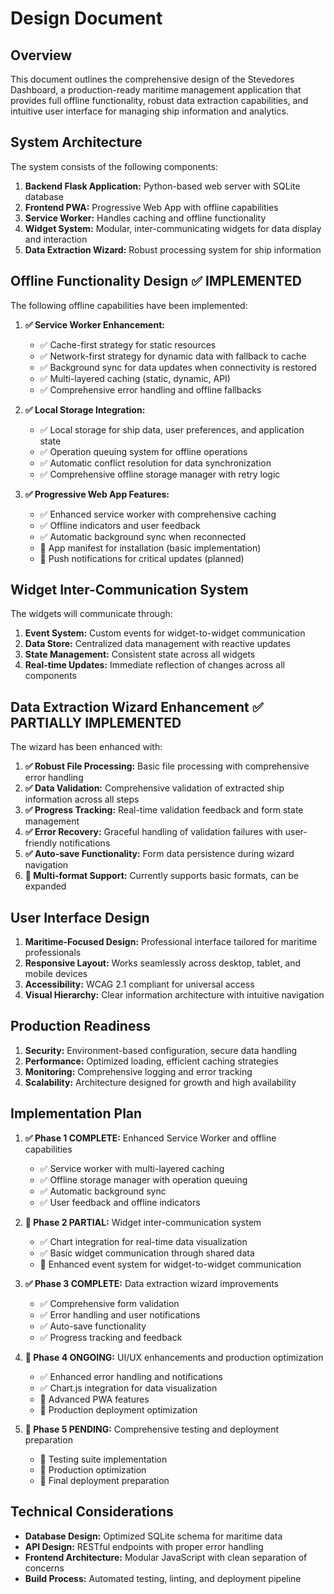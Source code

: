 # Design Document

## Overview

This document outlines the comprehensive design of the Stevedores Dashboard, a production-ready maritime management application that provides full offline functionality, robust data extraction capabilities, and intuitive user interface for managing ship information and analytics.

## System Architecture

The system consists of the following components:

1. **Backend Flask Application:** Python-based web server with SQLite database
2. **Frontend PWA:** Progressive Web App with offline capabilities
3. **Service Worker:** Handles caching and offline functionality
4. **Widget System:** Modular, inter-communicating widgets for data display and interaction
5. **Data Extraction Wizard:** Robust processing system for ship information

## Offline Functionality Design ✅ IMPLEMENTED

The following offline capabilities have been implemented:

1. **✅ Service Worker Enhancement:** 
   - ✅ Cache-first strategy for static resources
   - ✅ Network-first strategy for dynamic data with fallback to cache
   - ✅ Background sync for data updates when connectivity is restored
   - ✅ Multi-layered caching (static, dynamic, API)
   - ✅ Comprehensive error handling and offline fallbacks

2. **✅ Local Storage Integration:**
   - ✅ Local storage for ship data, user preferences, and application state
   - ✅ Operation queuing system for offline operations
   - ✅ Automatic conflict resolution for data synchronization
   - ✅ Comprehensive offline storage manager with retry logic

3. **✅ Progressive Web App Features:**
   - ✅ Enhanced service worker with comprehensive caching
   - ✅ Offline indicators and user feedback
   - ✅ Automatic background sync when reconnected
   - 🔄 App manifest for installation (basic implementation)
   - 🔄 Push notifications for critical updates (planned)

## Widget Inter-Communication System

The widgets will communicate through:

1. **Event System:** Custom events for widget-to-widget communication
2. **Data Store:** Centralized data management with reactive updates
3. **State Management:** Consistent state across all widgets
4. **Real-time Updates:** Immediate reflection of changes across all components

## Data Extraction Wizard Enhancement ✅ PARTIALLY IMPLEMENTED

The wizard has been enhanced with:

1. **✅ Robust File Processing:** Basic file processing with comprehensive error handling
2. **✅ Data Validation:** Comprehensive validation of extracted ship information across all steps
3. **✅ Progress Tracking:** Real-time validation feedback and form state management
4. **✅ Error Recovery:** Graceful handling of validation failures with user-friendly notifications
5. **✅ Auto-save Functionality:** Form data persistence during wizard navigation
6. **🔄 Multi-format Support:** Currently supports basic formats, can be expanded

## User Interface Design

1. **Maritime-Focused Design:** Professional interface tailored for maritime professionals
2. **Responsive Layout:** Works seamlessly across desktop, tablet, and mobile devices
3. **Accessibility:** WCAG 2.1 compliant for universal access
4. **Visual Hierarchy:** Clear information architecture with intuitive navigation

## Production Readiness

1. **Security:** Environment-based configuration, secure data handling
2. **Performance:** Optimized loading, efficient caching strategies
3. **Monitoring:** Comprehensive logging and error tracking
4. **Scalability:** Architecture designed for growth and high availability

## Implementation Plan

1. **✅ Phase 1 COMPLETE:** Enhanced Service Worker and offline capabilities
   - ✅ Service worker with multi-layered caching
   - ✅ Offline storage manager with operation queuing
   - ✅ Automatic background sync
   - ✅ User feedback and offline indicators

2. **🔄 Phase 2 PARTIAL:** Widget inter-communication system
   - ✅ Chart integration for real-time data visualization
   - ✅ Basic widget communication through shared data
   - 🔄 Enhanced event system for widget-to-widget communication

3. **✅ Phase 3 COMPLETE:** Data extraction wizard improvements
   - ✅ Comprehensive form validation
   - ✅ Error handling and user notifications
   - ✅ Auto-save functionality
   - ✅ Progress tracking and feedback

4. **🔄 Phase 4 ONGOING:** UI/UX enhancements and production optimization
   - ✅ Enhanced error handling and notifications
   - ✅ Chart.js integration for data visualization
   - 🔄 Advanced PWA features
   - 🔄 Production deployment optimization

5. **🔄 Phase 5 PENDING:** Comprehensive testing and deployment preparation
   - 🔄 Testing suite implementation
   - 🔄 Production optimization
   - 🔄 Final deployment preparation

## Technical Considerations

- **Database Design:** Optimized SQLite schema for maritime data
- **API Design:** RESTful endpoints with proper error handling
- **Frontend Architecture:** Modular JavaScript with clean separation of concerns
- **Build Process:** Automated testing, linting, and deployment pipeline
